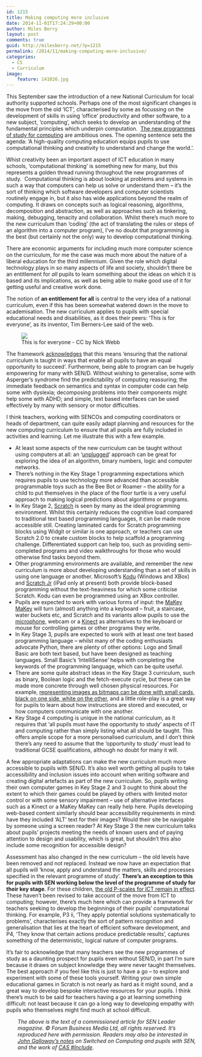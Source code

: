 ```yaml
---
id: 1215
title: Making computing more inclusive
date: 2014-11-01T17:24:29+00:00
author: Miles Berry
layout: post 
comments: true
guid: http://milesberry.net/?p=1215
permalink: /2014/11/making-computing-more-inclusive/
categories:
  - CS
  - Curriculum
image:
    feature: 141026.jpg
---
```

This September saw the introduction of a new National Curriculum for local authority supported schools. Perhaps one of the most significant changes is the move from the old ‘ICT’, characterised by some as focussing on the development of skills in using ‘office’ productivity and other software, to a new subject, ‘computing’, which seeks to develop an understanding of the fundamental principles which underpin computation.  [The new programmes of study for computing](https://www.gov.uk/government/publications/national-curriculum-in-england-computing-programmes-of-study/national-curriculum-in-england-computing-programmes-of-study) are ambitious ones. The opening sentence sets the agenda: ‘A high-quality computing education equips pupils to use computational thinking and creativity to understand and change the world.’.

Whist creativity been an important aspect of ICT education in many schools, ‘computational thinking’ is something new for many, but this represents a golden thread running throughout the new programmes of study.  Computational thinking is about looking at problems and systems in such a way that computers can help us solve or understand them &#8211; it’s the sort of thinking which software developers and computer scientists routinely engage in, but it also has wide applications beyond the realm of computing. It draws on concepts such as logical reasoning, algorithms, decomposition and abstraction, as well as approaches such as tinkering, making, debugging, tenacity and collaboration. Whilst there’s much more to the new curriculum than ‘coding’ (the act of translating the rules or steps of an algorithm into a computer program), I’ve no doubt that programming is the best (but certainly not the only) way to develop computational thinking.

There are economic arguments for including much more computer science on the curriculum, for me the case was much more about the nature of a liberal education for the third millennium. Given the role which digital technology plays in so many aspects of life and society, shouldn’t there be an entitlement for _all_ pupils to learn something about the ideas on which it is based and its implications, as well as being able to make good use of it for getting useful and creative work done.

The notion of **an entitlement for all** is central to the very idea of a national curriculum, even if this has been somewhat watered down in the move to academisation. The new curriculum applies to pupils with special educational needs and disabilities, as it does their peers: ‘This is for everyone’, as its inventor, Tim Berners-Lee said of the web.

<figure>
<img src="http://upload.wikimedia.org/wikipedia/commons/thumb/b/b0/This_is_for_Everyone.jpg/320px-This_is_for_Everyone.jpg">
<figcaption>This is for everyone - CC by Nick Webb
</figcaption>
</figure>



The framework [acknowledges](https://www.gov.uk/government/publications/national-curriculum-in-england-framework-for-key-stages-1-to-4/the-national-curriculum-in-england-framework-for-key-stages-1-to-4#inclusion) that this means ‘ensuring that the national curriculum is taught in ways that enable all pupils to have an equal opportunity to succeed’. Furthermore, being able to program can be hugely empowering for many with SEN/D. Without wishing to generalise, some with Asperger’s syndrome find the predictability of computing reassuring; the immediate feedback on semantics and syntax in computer code can help some with dyslexia; decomposing problems into their components might help some with ADHD; and simple, text based interfaces can be used effectively by many with sensory or motor difficulties.

I think teachers, working with SENCOs and computing coordinators or heads of department, can quite easily adapt planning and resources for the new computing curriculum to ensure that all pupils are fully included in activities and learning. Let me illustrate this with a few example.

  * At least some aspects of the new curriculum can be taught without using computers at all: an ‘[unplugged](http://csunplugged.org/)’ approach can be great for exploring the idea of an algorithm, binary numbers, logic and computer networks.
  * There’s nothing in the Key Stage 1 programming expectations which requires pupils to use technology more advanced than accessible programmable toys such as the Bee Bot or Roamer &#8211; the ability for a child to put themselves in the place of the floor turtle is a very useful approach to making logical predictions about algorithms or programs.
  * In Key Stage 2, [Scratch](http://scratch.mit.edu) is seen by many as the ideal programming environment. Whilst this certainly reduces the cognitive load compared to traditional text based programming languages, it can be made more accessible still. Creating laminated cards for Scratch programming blocks using Widgit or similar is one approach, or teachers can use Scratch 2.0 to create custom blocks to help scaffold a programming challenge. Differentiated support can help too, such as providing semi-completed programs and video walkthroughs for those who would otherwise find tasks beyond them.
  * Other programming environments are available, and remember the new curriculum is more about developing understanding than a set of skills in using one language or another. Microsoft’s [Kodu](http://www.kodugamelab.com/) (Windows and XBox) and [Scratch Jr](http://www.scratchjr.org/) (iPad only at present) both provide block-based programming without the text-heaviness for which some criticise Scratch. Kodu can even be programmed using an XBox controller.
  * Pupils are expected to work with various forms of input: the [MaKey MaKey](http://www.makeymakey.com/) will turn (almost) anything into a keyboard &#8211; fruit, a staircase, water buckets etc, and Scratch and its variants allow pupils to use the [microphone](http://scratch.mit.edu/projects/20968943/), webcam or a [Kinect](http://scratch.saorog.com/) as alternatives to the keyboard or mouse for controlling games or other programs they write.
  * In Key Stage 3, pupils are expected to work with at least one text based programming language &#8211; whilst many of the coding enthusiasts advocate Python, there are plenty of other options: Logo and Small Basic are both text based, but have been designed as teaching languages. Small Basic’s ‘IntelliSense’ helps with completing the keywords of the programming language, which can be quite useful.
  * There are some quite abstract ideas in the Key Stage 3 curriculum, such as binary, Boolean logic and the fetch-execute cycle, but these can be made more concrete through well chosen physical resources. For example, [representing images as bitmaps can be done with small cards, black on one side, white on the other](http://www.bbc.co.uk/programmes/b01r9tww/clips), and a little role-play is a great way for pupils to learn about how instructions are stored and executed, or how computers communicate with one another.
  * Key Stage 4 computing is unique in the national curriculum, as it requires that ‘all pupils must have the opportunity to study’ aspects of IT and computing rather than simply listing what all should be taught. This offers ample scope for a more personalised curriculum, and I don’t think there’s any need to assume that the ‘opportunity to study’ must lead to traditional GCSE qualifications, although no doubt for many it will.

A few appropriate adaptations can make the new curriculum much more accessible to pupils with SEN/D. It’s also well worth getting all pupils to take accessibility and inclusion issues into account when writing software and creating digital artefacts as part of the new curriculum. So, pupils writing their own computer games in Key Stage 2 and 3 ought to think about the extent to which their games could be played by others with limited motor control or with some sensory impairment &#8211; use of alternative interfaces such as a Kinect or a MaKey MaKey can really help here. Pupils developing web-based content similarly should bear accessibility requirements in mind: have they included ‘ALT’ text for their images? Would their site be navigable by someone using a screen reader? At Key Stage 3 the new curriculum talks about pupils’ projects meeting the needs of known users and of paying attention to design and usability, which is great, but shouldn’t this also include some recognition for accessible design?

Assessment has also changed in the new curriculum &#8211; the old levels have been removed and not replaced. Instead we now have an expectation that all pupils will ‘know, apply and understand the matters, skills and processes specified in the relevant programme of study’. **There’s an exception to this for pupils with SEN working below the level of the programme of study for their key stage**. For these children, [the old P-scales for ICT remain in effect](http://community.computingatschool.org.uk/files/3903/original.pdf). These haven’t been revised to take account of the move from ICT to computing; however, there’s much here which can provide a framework for teachers seeking to develop the beginnings of their pupils’ computational thinking. For example, P3 ii, ‘They apply potential solutions systematically to problems’, characterises exactly the sort of pattern recognition and generalisation that lies at the heart of efficient software development, and P4, ‘They know that certain actions produce predictable results’, captures something of the deterministic, logical nature of computer programs.

It’s fair to acknowledge that many teachers see the new programmes of study as a daunting prospect for pupils even without SEN/D, in part I’m sure because it draws on subject knowledge they were never taught themselves. The best approach if you feel like this is just to have a go &#8211; to explore and experiment with some of these tools yourself. Writing your own simple educational games in Scratch is not nearly as hard as it might sound, and a great way to develop bespoke interactive resources for your pupils. I think there’s much to be said for teachers having a go at learning something difficult: not least because it can go a long way to developing empathy with pupils who themselves might find much at school difficult.

<p style="padding-left: 30px;">
  <em>The above is the text of a commissioned article for SEN Leader magazine. © Forum Business Media Ltd, all rights reserved. It&#8217;s reproduced here with permission. Readers may also be interested in <a href="http://www.risingstars-uk.com/uploads/publications/1544.pdf">John Galloway&#8217;s notes</a> on Switched on Computing and pupils with SEN, and the work of <a href="http://casinclude.org.uk/">CAS #Include</a>.</em>
</p>

